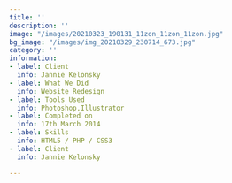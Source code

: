 ```yaml
---
title: ''
description: ''
image: "/images/20210323_190131_11zon_11zon_11zon.jpg"
bg_image: "/images/img_20210329_230714_673.jpg"
category: ''
information:
- label: Client
  info: Jannie Kelonsky
- label: What We Did
  info: Website Redesign
- label: Tools Used
  info: Photoshop,Illustrator
- label: Completed on
  info: 17th March 2014
- label: Skills
  info: HTML5 / PHP / CSS3
- label: Client
  info: Jannie Kelonsky

---
```

